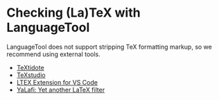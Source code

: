 # Checking (La)TeX with LanguageTool

LanguageTool does not support stripping TeX formatting markup, so we
recommend using external tools.

* [TeXtidote](https://sylvainhalle.github.io/textidote/)
* [TeXstudio](http://texstudio.sourceforge.net/)
* [LTEX Extension for VS Code](https://github.com/valentjn/vscode-ltex#ltex-extension-for-vs-code-grammarspell-checker-with-languagetool-and-latex-support)
* [YaLafi: Yet another LaTeX filter](https://github.com/matze-dd/YaLafi)
